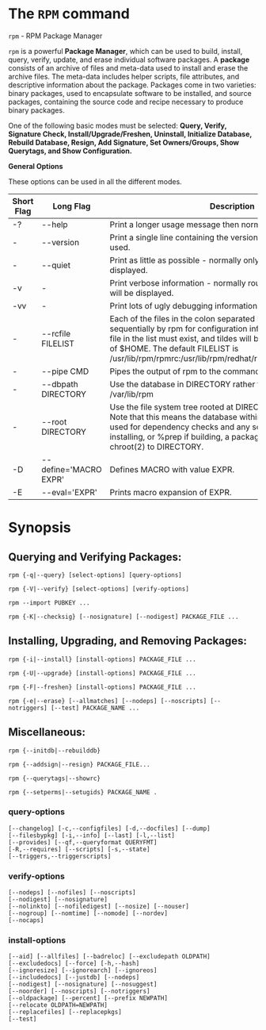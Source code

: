 # The `RPM` command

`rpm` - RPM Package Manager
  
`rpm` is a powerful __Package Manager__, which can be used to build, install, query, verify, update, and erase individual software packages. A __package__ consists of an archive of files and meta-data used to install and erase the archive files. The meta-data includes helper scripts, file attributes, and descriptive information about the package. Packages come in two varieties: binary packages, used to encapsulate software to be installed, and source packages, containing the source code and recipe necessary to produce binary packages.

One of the following basic modes must be selected: __Query, Verify, Signature Check, Install/Upgrade/Freshen, Uninstall, Initialize Database, Rebuild Database, Resign, Add Signature, Set Owners/Groups, Show Querytags, and Show Configuration.__

**General Options**

These options can be used in all the different modes.

|Short Flag|	Long Flag|	Description|
|---|---|---|
| -? | --help| Print a longer usage message then normal.|
| - |--version |Print a single line containing the version number of rpm being used.|
| - | --quiet | Print as little as possible - normally only error messages will be displayed.|
| -v | - | Print verbose information - normally routine progress messages will be displayed.|
| -vv | - | Print lots of ugly debugging information.|
| - | --rcfile FILELIST | Each of the files in the colon separated FILELIST is read sequentially by rpm for configuration information. Only the first file in the list must exist, and tildes will be expanded to the value of $HOME. The default FILELIST is /usr/lib/rpm/rpmrc:/usr/lib/rpm/redhat/rpmrc:/etc/rpmrc:~/.rpmrc. |
| - | --pipe CMD | Pipes the output of rpm to the command CMD. |
| - | --dbpath DIRECTORY | Use the database in DIRECTORY rather than the default path /var/lib/rpm |
| - | --root DIRECTORY | Use the file system tree rooted at DIRECTORY for all operations. Note that this means the database within DIRECTORY will be used for dependency checks and any scriptlet(s) (e.g. %post if installing, or %prep if building, a package) will be run after a chroot(2) to DIRECTORY. |
| -D | --define='MACRO EXPR' | Defines MACRO with value EXPR.|
| -E | --eval='EXPR' | Prints macro expansion of EXPR. |

  
# Synopsis

## Querying and Verifying Packages:

```
rpm {-q|--query} [select-options] [query-options]

rpm {-V|--verify} [select-options] [verify-options]

rpm --import PUBKEY ...

rpm {-K|--checksig} [--nosignature] [--nodigest] PACKAGE_FILE ...
```

## Installing, Upgrading, and Removing Packages:

```
rpm {-i|--install} [install-options] PACKAGE_FILE ...

rpm {-U|--upgrade} [install-options] PACKAGE_FILE ...

rpm {-F|--freshen} [install-options] PACKAGE_FILE ...

rpm {-e|--erase} [--allmatches] [--nodeps] [--noscripts] [--notriggers] [--test] PACKAGE_NAME ...
```

## Miscellaneous:

```
rpm {--initdb|--rebuilddb}

rpm {--addsign|--resign} PACKAGE_FILE...

rpm {--querytags|--showrc}

rpm {--setperms|--setugids} PACKAGE_NAME .

```




### query-options

```
[--changelog] [-c,--configfiles] [-d,--docfiles] [--dump]
[--filesbypkg] [-i,--info] [--last] [-l,--list]
[--provides] [--qf,--queryformat QUERYFMT]
[-R,--requires] [--scripts] [-s,--state]
[--triggers,--triggerscripts]
```

### verify-options

```
[--nodeps] [--nofiles] [--noscripts]
[--nodigest] [--nosignature]
[--nolinkto] [--nofiledigest] [--nosize] [--nouser]
[--nogroup] [--nomtime] [--nomode] [--nordev]
[--nocaps]
```
### install-options
```
[--aid] [--allfiles] [--badreloc] [--excludepath OLDPATH]
[--excludedocs] [--force] [-h,--hash]
[--ignoresize] [--ignorearch] [--ignoreos]
[--includedocs] [--justdb] [--nodeps]
[--nodigest] [--nosignature] [--nosuggest]
[--noorder] [--noscripts] [--notriggers]
[--oldpackage] [--percent] [--prefix NEWPATH]
[--relocate OLDPATH=NEWPATH]
[--replacefiles] [--replacepkgs]
[--test]
```


